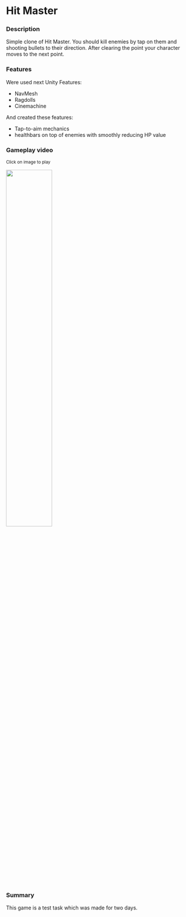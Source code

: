 # Hit Master

### Description

Simple clone of Hit Master. You should kill enemies by tap on them and shooting bullets to their direction. After clearing the point your character moves to the next point.

### Features

Were used next Unity Features:

- NavMesh
- Ragdolls 
- Cinemachine

And created these features:

- Tap-to-aim mechanics
- healthbars on top of enemies with smoothly reducing HP value

### Gameplay video

<sub>Click on image to play</sub>

[<img src="https://img.youtube.com/vi/k49zWc5Jxkc/hqdefault.jpg" width="50%">](https://youtu.be/k49zWc5Jxkc)

### Summary

This game is a test task which was made for two days.
